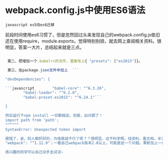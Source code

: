 # webpack.config.js中使用ES6语法 

```javascript es5向es6迁移```

前段时间使用es6习惯了，但是忽然回过头来发现自己的webpack.config.js依旧还在使用require，module.exports，觉得特别别扭，就去网上查阅相关资料。很明显，答案一大片，总结起来就是三点。

```javascript 第一、把webpack.config.js改名为webpack.config.babel.js。

 第二、把增加一个.babelrc的文件，里面写上{ "presets": ["es2015"]}。

 第三、在package.json文件中加上  ```

"devDependencies": {

```javascript        "babel-core": "^6.3.26",
        "babel-loader": "^6.2.0",
        "babel-preset-es2015": "^6.24.1"```

}

然后运行下npm install 一切都搞定。但是，出问题了！
import path from 'path';
^^^^^^
SyntaxError: Unexpected token import

报错了，诶，别人都好好的，为啥我就不行了呢？？很明显，这不科学啊。找资料，看文档，半天也没发现个所以然。然后在一个回答中，发现了这么一行
"webpack": "^1.12.9"；一看自己webpack版本2.0以上，可能是这一个问题。果断加上一试，真行了。这是什么原因？到目前为止我还在研究中，不过到底是把问题先解决了。有记过我会在评论中给出，写这篇文章的目的是给遇到同样问题的朋友一个解决方案。目前的结论是，webpack2.0以上，不能这样实现在webpack.config.js中书写es6语法。

感兴趣的同学可以自己动手去试试~

